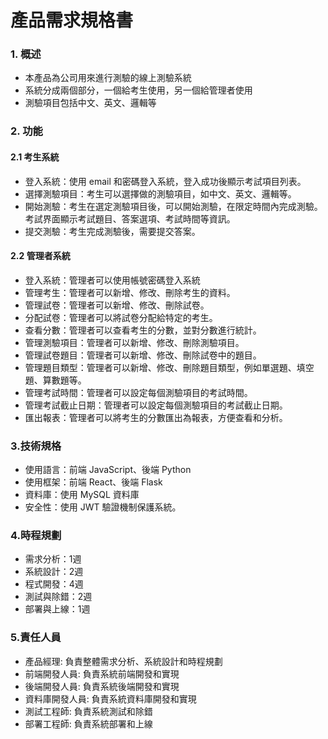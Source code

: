 # 產品需求規格書

### 1. 概述
- 本產品為公司用來進行測驗的線上測驗系統
- 系統分成兩個部分，一個給考生使用，另一個給管理者使用
- 測驗項目包括中文、英文、邏輯等
### 2. 功能

#### 2.1 考生系統
- 登入系統：使用 email 和密碼登入系統，登入成功後顯示考試項目列表。
- 選擇測驗項目：考生可以選擇做的測驗項目，如中文、英文、邏輯等。
- 開始測驗：考生在選定測驗項目後，可以開始測驗，在限定時間內完成測驗。考試界面顯示考試題目、答案選項、考試時間等資訊。
- 提交測驗：考生完成測驗後，需要提交答案。

#### 2.2 管理者系統
- 登入系統：管理者可以使用帳號密碼登入系統
- 管理考生：管理者可以新增、修改、刪除考生的資料。
- 管理試卷：管理者可以新增、修改、刪除試卷。
- 分配試卷：管理者可以將試卷分配給特定的考生。
- 查看分數：管理者可以查看考生的分數，並對分數進行統計。
- 管理測驗項目：管理者可以新增、修改、刪除測驗項目。
- 管理試卷題目：管理者可以新增、修改、刪除試卷中的題目。
- 管理題目類型：管理者可以新增、修改、刪除題目類型，例如單選題、填空題、算數題等。
- 管理考試時間：管理者可以設定每個測驗項目的考試時間。
- 管理考試截止日期：管理者可以設定每個測驗項目的考試截止日期。
- 匯出報表：管理者可以將考生的分數匯出為報表，方便查看和分析。

### 3.技術規格
- 使用語言：前端 JavaScript、後端 Python
- 使用框架：前端 React、後端 Flask
- 資料庫：使用 MySQL 資料庫
- 安全性：使用 JWT 驗證機制保護系統。

### 4.時程規劃
- 需求分析：1週
- 系統設計：2週
- 程式開發：4週
- 測試與除錯：2週
- 部署與上線：1週

### 5.責任人員
- 產品經理: 負責整體需求分析、系統設計和時程規劃
- 前端開發人員: 負責系統前端開發和實現
- 後端開發人員: 負責系統後端開發和實現
- 資料庫開發人員: 負責系統資料庫開發和實現
- 測試工程師: 負責系統測試和除錯
- 部署工程師: 負責系統部署和上線